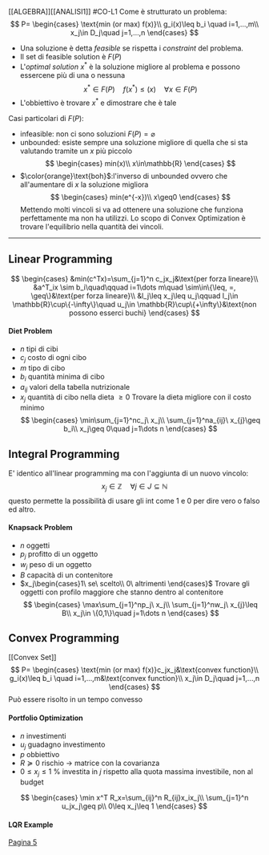 [[ALGEBRA]][[ANALISI1]] #CO-L1
Come è strutturato un problema:
$$
P=
\begin{cases}
\text{min (or max) f(x)}\\
g_i(x)\leq b_i \quad i=1,...,m\\
x_j\in D_j\quad j=1,...,n
\end{cases}
$$
- Una soluzione è detta *feasible* se rispetta i *constraint* del problema.
- Il set di feasible solution è $F(P)$
- L'*optimal solution* $x^*$ è la soluzione migliore al problema e possono essercene più di una o nessuna
$$
x^*\in F(P)\quad f(x^*)\leq (x) \quad \forall x\in F(P)
$$
- L'obbiettivo è trovare  $x^*$ e dimostrare che è tale

Casi particolari di $F(P)$:
- infeasible: non ci sono soluzioni   $F(P)=\varnothing$ 
- unbounded: esiste sempre una soluzione migliore di quella che si sta valutando tramite un $x$ più piccolo
$$
\begin{cases}
min(x)\\
x\in\mathbb{R}
\end{cases}
$$
- $\color{orange}\text{boh}$:l'inverso di unbounded ovvero che all'aumentare di $x$ la soluzione migliora
$$
\begin{cases}
min(e^{-x})\\
x\geq0
\end{cases}
$$
Mettendo molti vincoli si va ad ottenere una soluzione che funziona perfettamente ma non ha utilizzi. Lo scopo di Convex Optimization è trovare l'equilibrio nella quantità dei vincoli.
---
## Linear Programming
$$
\begin{cases}
&min(c^Tx)=\sum_{j=1}^n c_jx_j&\text{per forza lineare}\\
&a^T_ix \sim b_i\quad\qquad i=1\dots m\quad \sim\in\{\leq, =, \geq\}&\text{per forza lineare}\\
&l_j\leq x_j\leq u_j\qquad l_j\in \mathbb{R}\cup\{-\infty\}\quad u_j\in \mathbb{R}\cup\{+\infty\}&\text{non possono esserci buchi}
\end{cases}
$$
#### Diet Problem
- $n$ tipi di cibi
- $c_j$ costo di ogni cibo
- $m$ tipo di cibo
- $b_i$ quantità minima di cibo
- $a_{ij}$ valori della tabella nutrizionale
- $x_j$ quantità di cibo nella dieta $\geq 0$ 
Trovare la dieta migliore con il costo minimo
$$
\begin{cases}
\min\sum_{j=1}^nc_j\ x_j\\
\sum_{j=1}^na_{ij}\ x_{j}\geq b_i\\
x_j\geq 0\quad j=1\dots n
\end{cases}
$$

## Integral Programming
E' identico all'linear programming ma con l'aggiunta di un nuovo vincolo:
$$
x_j\in\mathbb{Z} \quad \forall j \in J\subseteq\mathbb{N}
$$
questo permette la possibilità di usare gli int come $1$ e $0$ per dire vero o falso ed altro.
#### Knapsack Problem
- $n$ oggetti
- $p_j$ profitto di un oggetto
- $w_j$ peso di un oggetto
- $B$ capacità di un contenitore
- $x_j\begin{cases}1\ se\ scelto\\ 0\ altrimenti \end{cases}$
Trovare gli oggetti con profilo maggiore che stanno dentro al contenitore
$$
\begin{cases}
\max\sum_{j=1}^np_j\ x_j\\
\sum_{j=1}^nw_j\ x_{j}\leq B\\
x_j\in \{0,1\}\quad j=1\dots n
\end{cases}
$$
## Convex Programming
[[Convex Set]]
$$
P=
\begin{cases}
\text{min (or max) f(x)}c_jx_j&\text{convex function}\\
g_i(x)\leq b_i \quad i=1,...,m&\text{convex function}\\
x_j\in D_j\quad j=1,...,n
\end{cases}
$$
Può essere risolto in un tempo convesso

#### Portfolio Optimization
- $n$ investimenti
- $u_j$ guadagno investimento
- $p$ obbiettivo
- $R\succeq0$  rischio -> matrice con la covarianza
- $0\leq x_j\leq 1$ % investita in $j$ rispetto alla quota massima investibile, non al budget

$$
\begin{cases}
\min x^T R_x=\sum_{ij}^n R_{ij}x_ix_j\\
\sum_{j=1}^n u_jx_j\geq p\\
0\leq x_j\leq 1
\end{cases}
$$

#### LQR Example
[Pagina 5](https://stem.elearning.unipd.it/pluginfile.php/1215074/mod_resource/content/2/Introduction.pdf) 